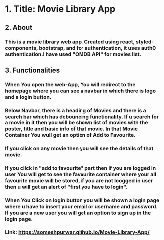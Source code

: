 # 1. Title: Movie Library App
## 2. About
### This is a movie library web app. Created using react, styled-components, bootstrap, and for authentication, it uses auth0 authentication.I have used "OMDB API" for movies list.
## 3. Functionalities
### When You open the web-App, You will redirect to the homepage where you can see a navbar in which there is logo and a login button.
### Below Navbar, there is a heading of Movies and there is a search bar which has debouncing functionality. If u search for a movie in it then you will be shown list of movies with the poster, title and basic info of that movie. In that Movie Container You wull get an option of Add to Favourite. 
### If you click on any movie then you will see the details of that movie.
### If you click in "add to favourite" part then if you are logged in user You will get to see the favourite container where your all favourite movie will be stored, if you are not loogged in user then u will get an alert of "first you have to login".
### When You Click on login button you will be shown a login page where u have to insert your email or username and password. If you are a new user you will get an option to sign up in the login page.
### Link: https://someshpurwar.github.io/Movie-Library-App/
